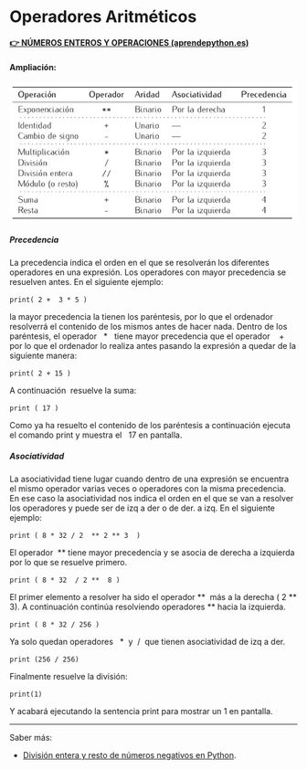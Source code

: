 # Operadores Aritméticos

[**👉 NÚMEROS ENTEROS Y OPERACIONES (aprendepython.es)**](https://aprendepython.es/core/datatypes/numbers/#enteros)

#### **Ampliación:**

![Operadores aritméticos](operadores.jpg)

##### **Precedencia**

La precedencia indica el orden en el que se resolverán los diferentes operadores en una expresión. Los operadores con mayor precedencia se resuelven antes. En el siguiente ejemplo:

    print( 2 +  3 * 5 )

la mayor precedencia la tienen los paréntesis, por lo que el ordenador resolverrá el contenido de los mismos antes de hacer nada. Dentro de los paréntesis, el operador   *   tiene mayor precedencia que el operador    +  por lo que el ordenador lo realiza antes pasando la expresión a quedar de la siguiente manera:

    print( 2 + 15 )

A continuación  resuelve la suma:

    print ( 17 )

Como ya ha resuelto el contenido de los paréntesis a continuación ejecuta el comando print y muestra el   17 en pantalla.

##### **Asociatividad**

La asociatividad tiene lugar cuando dentro de una expresión se encuentra el mismo operador varias veces o operadores con la misma precedencia. En ese caso la asociatividad nos indica el orden en el que se van a resolver los operadores y puede ser de izq a der o de der. a izq. En el siguiente ejemplo:

    print ( 8 * 32 / 2  ** 2 ** 3  )

El operador  ** tiene mayor precedencia y se asocia de derecha a izquierda por lo que se resuelve primero.

    print ( 8 * 32  / 2 **  8 )

El primer elemento a resolver ha sido el operador **  más a la derecha ( 2 ** 3). A continuación continúa resolviendo operadores ** hacia la izquierda.

    print ( 8 * 32 / 256 )

Ya solo quedan operadores   *  y  /  que tienen asociatividad de izq a der.

    print (256 / 256)

Finalmente resuelve la división:

    print(1)     

Y acabará ejecutando la sentencia print para mostrar un 1 en pantalla.

--------------------------------------------------------------------------------------------------  

Saber más:

*   [División entera y resto de números negativos en Python](https://www.mclibre.org/consultar/python/lecciones/python-detalles.html#division-enteros).